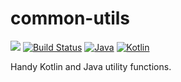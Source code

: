 # common-utils

[![](https://jitpack.io/v/pambrose/common-utils.svg)](https://jitpack.io/#pambrose/common-utils)
[![Build Status](https://travis-ci.org/pambrose/common-utils.svg?branch=master)](https://travis-ci.org/pambrose/common-utils)
[![Java](https://img.shields.io/badge/%20language-Java-red.svg)](https://kotlinlang.org/)
[![Kotlin](https://img.shields.io/badge/%20language-Kotlin-red.svg)](https://kotlinlang.org/)

Handy Kotlin and Java utility functions.